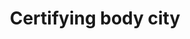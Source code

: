 ---
title: 'Certifying body city'
slug: 'certification-certifying-body-city'
description: 'Complete name of a city or town in an address'
required: False
module: 'Certifying Body'
cluster: 'Certification'
policy: 'Free value. Single value only.'
layout: 'home'
---